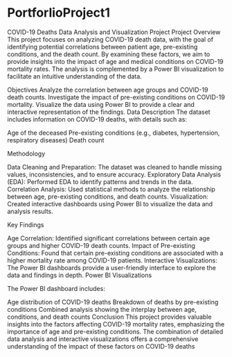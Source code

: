 # PortforlioProject1
COVID-19 Deaths Data Analysis and Visualization Project
Project Overview
This project focuses on analyzing COVID-19 death data, with the goal of identifying potential correlations between patient age, pre-existing conditions, and the death count. By examining these factors, we aim to provide insights into the impact of age and medical conditions on COVID-19 mortality rates. The analysis is complemented by a Power BI visualization to facilitate an intuitive understanding of the data.

Objectives
Analyze the correlation between age groups and COVID-19 death counts.
Investigate the impact of pre-existing conditions on COVID-19 mortality.
Visualize the data using Power BI to provide a clear and interactive representation of the findings.
Data Description
The dataset includes information on COVID-19 deaths, with details such as:

Age of the deceased
Pre-existing conditions (e.g., diabetes, hypertension, respiratory diseases)
Death count

Methodology

Data Cleaning and Preparation: The dataset was cleaned to handle missing values, inconsistencies, and to ensure accuracy.
Exploratory Data Analysis (EDA): Performed EDA to identify patterns and trends in the data.
Correlation Analysis: Used statistical methods to analyze the relationship between age, pre-existing conditions, and death counts.
Visualization: Created interactive dashboards using Power BI to visualize the data and analysis results.

Key Findings

Age Correlation: Identified significant correlations between certain age groups and higher COVID-19 death counts.
Impact of Pre-existing Conditions: Found that certain pre-existing conditions are associated with a higher mortality rate among COVID-19 patients.
Interactive Visualizations: The Power BI dashboards provide a user-friendly interface to explore the data and findings in depth.
Power BI Visualizations

The Power BI dashboard includes:

Age distribution of COVID-19 deaths
Breakdown of deaths by pre-existing conditions
Combined analysis showing the interplay between age, conditions, and death counts
Conclusion
This project provides valuable insights into the factors affecting COVID-19 mortality rates, emphasizing the importance of age and pre-existing conditions. The combination of detailed data analysis and interactive visualizations offers a comprehensive understanding of the impact of these factors on COVID-19 deaths

